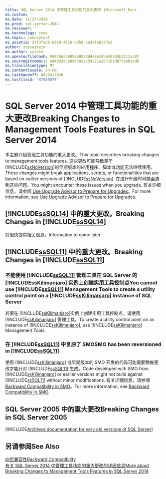 ```yaml
---
title: SQL Server 2014 中管理工具功能的重大更改 |Microsoft Docs
ms.custom: ''
ms.date: 11/27/2018
ms.prod: sql-server-2014
ms.reviewer: ''
ms.technology: ssms
ms.topic: conceptual
ms.assetid: 3ff3fad8-b569-4516-bd58-5a3efeb537e2
author: stevestein
ms.author: sstein
ms.openlocfilehash: 0487b6ab0958e0b83d4e8e34be507b5b3211ac87
ms.sourcegitcommit: ad4d92dce894592a259721a1571b1d8736abacdb
ms.translationtype: MT
ms.contentlocale: zh-CN
ms.lasthandoff: 08/04/2020
ms.locfileid: "87588078"
---
```

# <a name="breaking-changes-to-management-tools-features-in-sql-server-2014"></a><span data-ttu-id="cf733-102">SQL Server 2014 中管理工具功能的重大更改</span><span class="sxs-lookup"><span data-stu-id="cf733-102">Breaking Changes to Management Tools Features in SQL Server 2014</span></span>
  <span data-ttu-id="cf733-103">本主题介绍管理工具功能的重大更改。</span><span class="sxs-lookup"><span data-stu-id="cf733-103">This topic describes breaking changes to management tools features.</span></span> <span data-ttu-id="cf733-104">这些更改可能导致基于 [!INCLUDE[ssNoVersion](../includes/ssnoversion-md.md)]的早期版本的应用程序、脚本或功能无法继续使用。</span><span class="sxs-lookup"><span data-stu-id="cf733-104">These changes might break applications, scripts, or functionalities that are based on earlier versions of [!INCLUDE[ssNoVersion](../includes/ssnoversion-md.md)].</span></span> <span data-ttu-id="cf733-105">在进行升级时可能会遇到这些问题。</span><span class="sxs-lookup"><span data-stu-id="cf733-105">You might encounter these issues when you upgrade.</span></span> <span data-ttu-id="cf733-106">有关详细信息，请参阅 [Use Upgrade Advisor to Prepare for Upgrades](../../2014/sql-server/install/use-upgrade-advisor-to-prepare-for-upgrades.md)。</span><span class="sxs-lookup"><span data-stu-id="cf733-106">For more information, see [Use Upgrade Advisor to Prepare for Upgrades](../../2014/sql-server/install/use-upgrade-advisor-to-prepare-for-upgrades.md).</span></span>  
  
## <a name="breaking-changes-in-sssql14"></a><span data-ttu-id="cf733-107">[!INCLUDE[ssSQL14](../includes/sssql14-md.md)] 中的重大更改。</span><span class="sxs-lookup"><span data-stu-id="cf733-107">Breaking Changes in [!INCLUDE[ssSQL14](../includes/sssql14-md.md)]</span></span>  
 <span data-ttu-id="cf733-108">将很快提供相关信息。</span><span class="sxs-lookup"><span data-stu-id="cf733-108">Information to come later.</span></span>  
  
## <a name="breaking-changes-in-sssql11"></a><span data-ttu-id="cf733-109">[!INCLUDE[ssSQL11](../includes/sssql11-md.md)] 中的重大更改。</span><span class="sxs-lookup"><span data-stu-id="cf733-109">Breaking Changes in [!INCLUDE[ssSQL11](../includes/sssql11-md.md)]</span></span>  
  
### <a name="you-cannot-use-sssql11-management-tools-to-create-a-utility-control-point-on-a-sskilimanjaro-instance-of-sql-server"></a><span data-ttu-id="cf733-110">不能使用 [!INCLUDE[ssSQL11](../includes/sssql11-md.md)] 管理工具在 SQL Server 的 [!INCLUDE[ssKilimanjaro](../includes/sskilimanjaro-md.md)] 实例上创建实用工具控制点</span><span class="sxs-lookup"><span data-stu-id="cf733-110">You cannot use [!INCLUDE[ssSQL11](../includes/sssql11-md.md)] Management Tools to create a utility control point on a [!INCLUDE[ssKilimanjaro](../includes/sskilimanjaro-md.md)] instance of SQL Server</span></span>  
 <span data-ttu-id="cf733-111">若要在 [!INCLUDE[ssKilimanjaro](../includes/sskilimanjaro-md.md)]实例上创建实用工具控制点，请使用 [!INCLUDE[ssKilimanjaro](../includes/sskilimanjaro-md.md)] 管理工具。</span><span class="sxs-lookup"><span data-stu-id="cf733-111">To create a utility control point on an instance of [!INCLUDE[ssKilimanjaro](../includes/sskilimanjaro-md.md)], use [!INCLUDE[ssKilimanjaro](../includes/sskilimanjaro-md.md)] Management Tools.</span></span>  
  
### <a name="smo-has-been-reversioned-in-sssql11"></a><span data-ttu-id="cf733-112">在 [!INCLUDE[ssSQL11](../includes/sssql11-md.md)] 中复原了 SMO</span><span class="sxs-lookup"><span data-stu-id="cf733-112">SMO has been reversioned in [!INCLUDE[ssSQL11](../includes/sssql11-md.md)]</span></span>  
 <span data-ttu-id="cf733-113">使用 [!INCLUDE[ssKilimanjaro](../includes/sskilimanjaro-md.md)] 或早期版本的 SMO 开发的代码可能需要稍做更改才能针对 [!INCLUDE[ssSQL11](../includes/sssql11-md.md)] 生成。</span><span class="sxs-lookup"><span data-stu-id="cf733-113">Code developed with SMO from [!INCLUDE[ssKilimanjaro](../includes/sskilimanjaro-md.md)] or earlier versions might not build against [!INCLUDE[ssSQL11](../includes/sssql11-md.md)] without minor modifications.</span></span> <span data-ttu-id="cf733-114">有关详细信息，请参阅 [Backward Compatibility in SMO](../relational-databases/server-management-objects-smo/backward-compatibility-in-smo.md)。</span><span class="sxs-lookup"><span data-stu-id="cf733-114">For more information, see [Backward Compatibility in SMO](../relational-databases/server-management-objects-smo/backward-compatibility-in-smo.md).</span></span>  

## <a name="breaking-changes-in-sql-server-2005"></a><a name="previous-versions"></a><span data-ttu-id="cf733-115">SQL Server 2005 中的重大更改</span><span class="sxs-lookup"><span data-stu-id="cf733-115">Breaking Changes in SQL Server 2005</span></span>  

[!INCLUDE[Archived documentation for very old versions of SQL Server](../includes/paragraph-content/previous-versions-archive-documentation-sql-server.md)]

## <a name="see-also"></a><span data-ttu-id="cf733-116">另请参阅</span><span class="sxs-lookup"><span data-stu-id="cf733-116">See Also</span></span>  
 [<span data-ttu-id="cf733-117">向后兼容性</span><span class="sxs-lookup"><span data-stu-id="cf733-117">Backward Compatibility</span></span>](../../2014/getting-started/backward-compatibility.md)  
 [<span data-ttu-id="cf733-118">有关 SQL Server 2014 中管理工具功能的重大更改的详细信息</span><span class="sxs-lookup"><span data-stu-id="cf733-118">More about Breaking Changes to Management Tools Features in SQL Server 2014</span></span>](breaking-changes-to-database-engine-features-in-sql-server-2016.md?view=sql-server-2014)  
  
  
